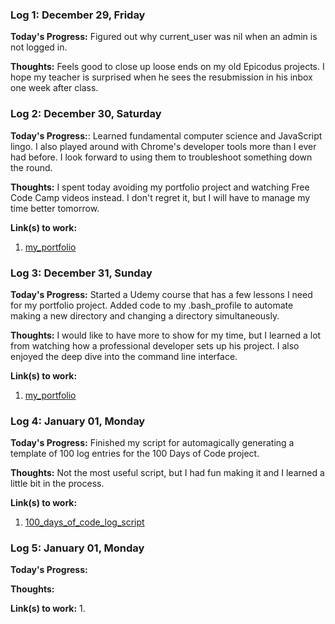 ### Log 1: December 29, Friday

**Today's Progress:** Figured out why current_user was nil when an admin is not logged in.

**Thoughts:** Feels good to close up loose ends on my old Epicodus projects. I hope my teacher is surprised when he sees the resubmission in his inbox one week after class.


### Log 2: December 30, Saturday

**Today's Progress:**: Learned fundamental computer science and JavaScript lingo. I also played around with Chrome's developer tools more than I ever had before. I look forward to using them to troubleshoot something down the round.

**Thoughts:** I spent today avoiding my portfolio project and watching Free Code Camp videos instead. I don't regret it, but I will have to manage my time better tomorrow.

**Link(s) to work:**
1. [my_portfolio](https://github.com/mostriki/my_portfolio)


### Log 3: December 31, Sunday

**Today's Progress:** Started a Udemy course that has a few lessons I need for my portfolio project. Added code to my .bash_profile to automate making a new directory and changing a directory simultaneously.

**Thoughts:** I would like to have more to show for my time, but I learned a lot from watching how a professional developer sets up his project. I also enjoyed the deep dive into the command line interface.

**Link(s) to work:**
1. [my_portfolio](https://github.com/mostriki/my_portfolio)


### Log 4: January 01, Monday

**Today's Progress:** Finished my script for automagically generating a template of 100 log entries for the 100 Days of Code project.

**Thoughts:** Not the most useful script, but I had fun making it and I learned a little bit in the process.

**Link(s) to work:**
1. [100_days_of_code_log_script](https://github.com/mostriki/100_days_of_code_log_script)

### Log 5: January 01, Monday

**Today's Progress:**

**Thoughts:**

**Link(s) to work:**
1.
